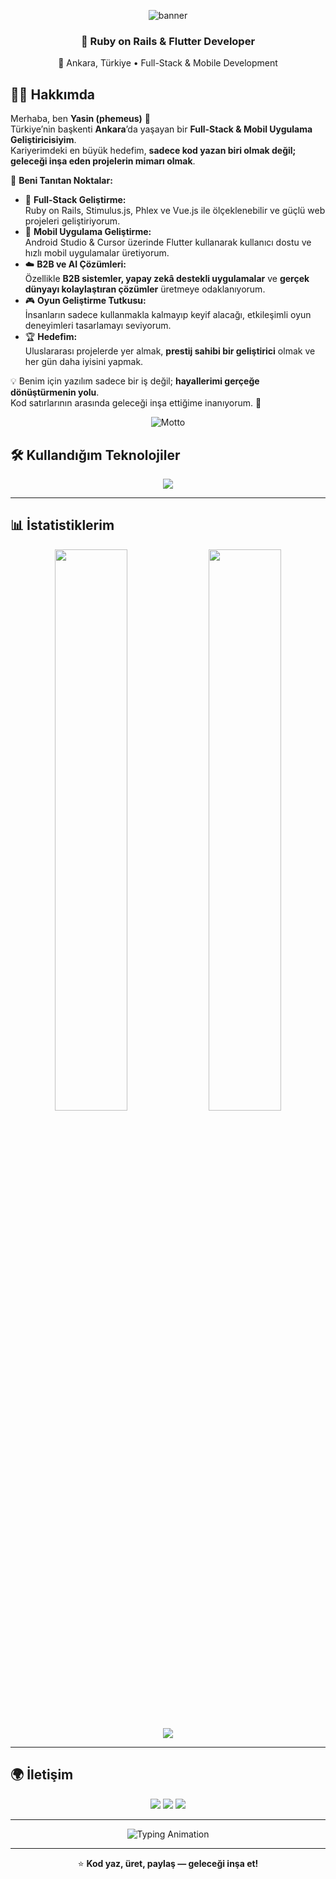 <!-- Banner -->
<p align="center">
  <img src="https://capsule-render.vercel.app/api?type=waving&color=0:1e3c72,100:2a5298&height=220&section=header&text=%20%7C%Yasin%20%7C%&fontSize=55&fontColor=ffffff&animation=twinkling" alt="banner"/>
</p>

<h3 align="center">🚀 Ruby on Rails & Flutter Developer</h3>
<p align="center">
  📍 Ankara, Türkiye • Full-Stack & Mobile Development
</p>

## 👨‍💻 Hakkımda  

Merhaba, ben **Yasin (phemeus)** 👋  
Türkiye’nin başkenti **Ankara**’da yaşayan bir **Full-Stack & Mobil Uygulama Geliştiricisiyim**.  
Kariyerimdeki en büyük hedefim, **sadece kod yazan biri olmak değil; geleceği inşa eden projelerin mimarı olmak**.  

💎 **Beni Tanıtan Noktalar:**  
- 🚀 **Full-Stack Geliştirme:**  
  Ruby on Rails, Stimulus.js, Phlex ve Vue.js ile ölçeklenebilir ve güçlü web projeleri geliştiriyorum.  
- 📱 **Mobil Uygulama Geliştirme:**  
  Android Studio & Cursor üzerinde Flutter kullanarak kullanıcı dostu ve hızlı mobil uygulamalar üretiyorum.  
- ☁️ **B2B ve AI Çözümleri:**  
  Özellikle **B2B sistemler, yapay zekâ destekli uygulamalar** ve **gerçek dünyayı kolaylaştıran çözümler** üretmeye odaklanıyorum.  
- 🎮 **Oyun Geliştirme Tutkusu:**  
  İnsanların sadece kullanmakla kalmayıp keyif alacağı, etkileşimli oyun deneyimleri tasarlamayı seviyorum.  
- 🏆 **Hedefim:**  
  Uluslararası projelerde yer almak, **prestij sahibi bir geliştirici** olmak ve her gün daha iyisini yapmak.  

💡 Benim için yazılım sadece bir iş değil; **hayallerimi gerçeğe dönüştürmenin yolu**.  
Kod satırlarının arasında geleceği inşa ettiğime inanıyorum. 🚀  

<p align="center">
  <img src="https://readme-typing-svg.herokuapp.com?font=Fira+Code&weight=600&pause=1000&color=2ED573&center=true&vCenter=true&width=600&lines=Hayallerini+koda+d%C3%B6k.;Her+sat%C4%B1r+gelece%C4%9Fe+a%C3%A7%C4%B1lan+bir+kap%C4%B1d%C4%B1r.;Prestij+ve+başarı+tesadüf+değildir." alt="Motto" />
</p>


## 🛠️ Kullandığım Teknolojiler

<p align="center">
  <img src="https://skillicons.dev/icons?i=rails,flutter,dart,vue,postgresql,firebase,docker,git,androidstudio,vscode,redis&perline=6" />
</p>

---

## 📊 İstatistiklerim

<p align="center">
  <img width="48%" src="https://github-readme-stats.vercel.app/api?username=phemeus&show_icons=true&theme=dracula" />
  <img width="48%" src="https://github-readme-streak-stats.herokuapp.com/?user=phemeus&theme=dracula" />
</p>

<p align="center">
  <img src="https://github-readme-activity-graph.vercel.app/graph?username=phemeus&theme=github-dark&hide_border=true" />
</p>

---

## 🌍 İletişim

<p align="center">
  <a href="mailto:seninmailin@gmail.com"><img src="https://img.shields.io/badge/-Email-D14836?style=for-the-badge&logo=gmail&logoColor=white"/></a>
  <a href="https://www.linkedin.com/in/phemeus"><img src="https://img.shields.io/badge/-LinkedIn-0A66C2?style=for-the-badge&logo=linkedin&logoColor=white"/></a>
  <a href="https://twitter.com/phemeus"><img src="https://img.shields.io/badge/-Twitter-1DA1F2?style=for-the-badge&logo=twitter&logoColor=white"/></a>
</p>

---

<p align="center">
  <img src="https://readme-typing-svg.herokuapp.com?font=Fira+Code&size=22&pause=1000&color=36BCF7&center=true&vCenter=true&width=550&lines=Kod+yaz%2C+üret%2C+paylaş!;Rails+%26+Flutter+ile+gelecek+inşa+ediyorum;AI+ve+B2B+çözümler+🚀" alt="Typing Animation" />
</p>

---

<p align="center">
  ⭐️ <strong>Kod yaz, üret, paylaş — geleceği inşa et!</strong>  
</p>
